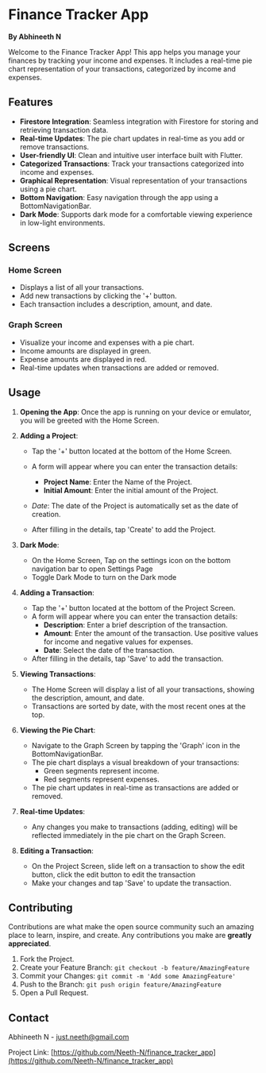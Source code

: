 # Finance Tracker App 
**By Abhineeth N**

Welcome to the Finance Tracker App! This app helps you manage your finances by tracking your income and expenses. It includes a real-time pie chart representation of your transactions, categorized by income and expenses.

## Features

- **Firestore Integration**: Seamless integration with Firestore for storing and retrieving transaction data.
- **Real-time Updates**: The pie chart updates in real-time as you add or remove transactions.
- **User-friendly UI**: Clean and intuitive user interface built with Flutter.
- **Categorized Transactions**: Track your transactions categorized into income and expenses.
- **Graphical Representation**: Visual representation of your transactions using a pie chart.
- **Bottom Navigation**: Easy navigation through the app using a BottomNavigationBar.
- **Dark Mode**: Supports dark mode for a comfortable viewing experience in low-light environments.

## Screens

### Home Screen
- Displays a list of all your transactions.
- Add new transactions by clicking the '+' button.
- Each transaction includes a description, amount, and date.

### Graph Screen
- Visualize your income and expenses with a pie chart.
- Income amounts are displayed in green.
- Expense amounts are displayed in red.
- Real-time updates when transactions are added or removed.


## Usage

1. **Opening the App**: Once the app is running on your device or emulator, you will be greeted with the Home Screen.

2. **Adding a Project**:
    - Tap the '+' button located at the bottom of the Home Screen.
    - A form will appear where you can enter the transaction details:
        - **Project Name**: Enter the Name of the Project.
        - **Initial Amount**: Enter the initial amount of the Project.
    
    - *Date*: The date of the Project is automatically set as the date of creation.
    - After filling in the details, tap 'Create' to add the Project.

3. **Dark Mode**:
    - On the Home Screen, Tap on the settings icon on the bottom navigation bar to open Settings Page
    - Toggle Dark Mode to turn on the Dark mode

4. **Adding a Transaction**:
    - Tap the '+' button located at the bottom of the Project Screen.
    - A form will appear where you can enter the transaction details:
        - **Description**: Enter a brief description of the transaction.
        - **Amount**: Enter the amount of the transaction. Use positive values for income and negative values for expenses.
        - **Date**: Select the date of the transaction.
    - After filling in the details, tap 'Save' to add the transaction.

5. **Viewing Transactions**:
    - The Home Screen will display a list of all your transactions, showing the description, amount, and date.
    - Transactions are sorted by date, with the most recent ones at the top.

6. **Viewing the Pie Chart**:
    - Navigate to the Graph Screen by tapping the 'Graph' icon in the BottomNavigationBar.
    - The pie chart displays a visual breakdown of your transactions:
        - Green segments represent income.
        - Red segments represent expenses.
    - The pie chart updates in real-time as transactions are added or removed.

7. **Real-time Updates**:
    - Any changes you make to transactions (adding, editing) will be reflected immediately in the pie chart on the Graph Screen.

8. **Editing a Transaction**:
    - On the Project Screen, slide left on a transaction to show the edit button, click the edit button to edit the transaction
    - Make your changes and tap 'Save' to update the transaction.


## Contributing

Contributions are what make the open source community such an amazing place to learn, inspire, and create. Any contributions you make are **greatly appreciated**.

1. Fork the Project.
2. Create your Feature Branch: `git checkout -b feature/AmazingFeature`
3. Commit your Changes: `git commit -m 'Add some AmazingFeature'`
4. Push to the Branch: `git push origin feature/AmazingFeature`
5. Open a Pull Request.

## Contact

Abhineeth N - just.neeth@gmail.com

Project Link: [https://github.com/Neeth-N/finance_tracker_app](https://github.com/Neeth-N/finance_tracker_app)
